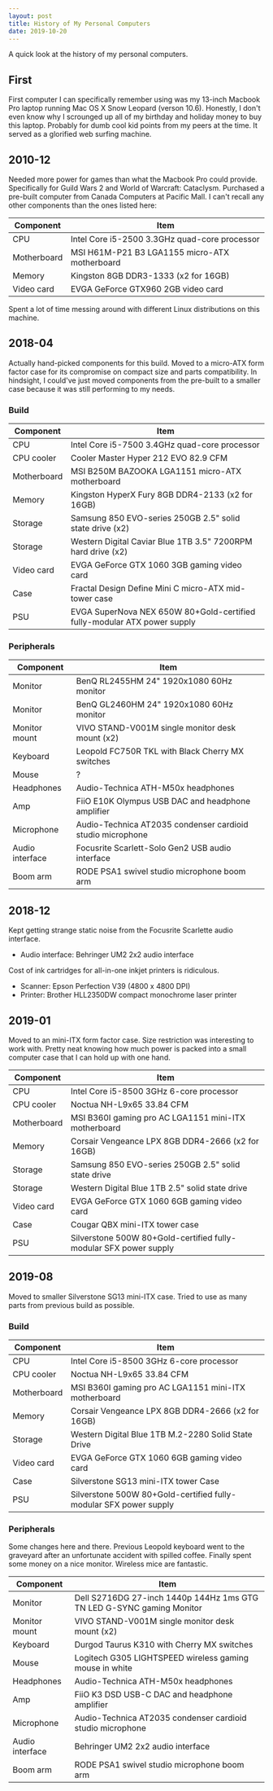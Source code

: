 ```yaml
---
layout: post
title: History of My Personal Computers
date: 2019-10-20
---
```


A quick look at the history of my personal computers.

## First

First computer I can specifically remember using was my 13-inch Macbook Pro laptop running Mac OS X Snow Leopard (verson 10.6). Honestly, I don't even know why I scrounged up all of my birthday and holiday money to buy this laptop. Probably for dumb cool kid points from my peers at the time. It served as a glorified web surfing machine.

## 2010-12

Needed more power for games than what the Macbook Pro could provide. Specifically for Guild Wars 2 and World of Warcraft: Cataclysm. Purchased a pre-built computer from Canada Computers at Pacific Mall. I can't recall any other components than the ones listed here:

| Component   | Item                                          |
|-------------|-----------------------------------------------|
| CPU         | Intel Core i5-2500 3.3GHz quad-core processor |
| Motherboard | MSI H61M-P21 B3 LGA1155 micro-ATX motherboard |
| Memory      | Kingston 8GB DDR3-1333 (x2 for 16GB)          |
| Video card  | EVGA GeForce GTX960 2GB video card            |

Spent a lot of time messing around with different Linux distributions on this machine.

## 2018-04

Actually hand-picked components for this build. Moved to a micro-ATX form factor case for its compromise on compact size and parts compatibility. In hindsight, I could've just moved components from the pre-built to a smaller case because it was still performing to my needs.

### Build

| Component   | Item                                                                     |
|-------------|--------------------------------------------------------------------------|
| CPU         | Intel Core i5-7500 3.4GHz quad-core processor                            |
| CPU cooler  | Cooler Master Hyper 212 EVO 82.9 CFM                                     |
| Motherboard | MSI B250M BAZOOKA LGA1151 micro-ATX motherboard                          |
| Memory      | Kingston HyperX Fury 8GB DDR4-2133 (x2 for 16GB)                         |
| Storage     | Samsung 850 EVO-series 250GB 2.5" solid state drive (x2)                 |
| Storage     | Western Digital Caviar Blue 1TB 3.5" 7200RPM hard drive (x2)             |
| Video card  | EVGA GeForce GTX 1060 3GB gaming video card                              |
| Case        | Fractal Design Define Mini C micro-ATX mid-tower case                    |
| PSU         | EVGA SuperNova NEX 650W 80+Gold-certified fully-modular ATX power supply |

### Peripherals

| Component       | Item                                                       |
|-----------------|------------------------------------------------------------|
| Monitor         | BenQ RL2455HM 24" 1920x1080 60Hz monitor                   |
| Monitor         | BenQ GL2460HM 24" 1920x1080 60Hz monitor                   |
| Monitor mount   | VIVO STAND-V001M single monitor desk mount (x2)            |
| Keyboard        | Leopold FC750R TKL with Black Cherry MX switches           |
| Mouse           | ?                                                          |
| Headphones      | Audio-Technica ATH-M50x headphones                         |
| Amp             | FiiO E10K Olympus USB DAC and headphone amplifier          |
| Microphone      | Audio-Technica AT2035 condenser cardioid studio microphone |
| Audio interface | Focusrite Scarlett-Solo Gen2 USB audio interface           |
| Boom arm        | RODE PSA1 swivel studio microphone boom arm                |

## 2018-12

Kept getting strange static noise from the Focusrite Scarlette audio interface.

- Audio interface: Behringer UM2 2x2 audio interface

Cost of ink cartridges for all-in-one inkjet printers is ridiculous.

- Scanner: Epson Perfection V39 (4800 x 4800 DPI)  
- Printer: Brother HLL2350DW compact monochrome laser printer

## 2019-01

Moved to an mini-ITX form factor case. Size restriction was interesting to work with. Pretty neat knowing how much power is packed into a small computer case that I can hold up with one hand.

| Component   | Item                                                              |
|-------------|-------------------------------------------------------------------|
| CPU         | Intel Core i5-8500 3GHz 6-core processor                          |
| CPU cooler  | Noctua NH-L9x65 33.84 CFM                                         |
| Motherboard | MSI B360I gaming pro AC LGA1151 mini-ITX motherboard              |
| Memory      | Corsair Vengeance LPX 8GB DDR4-2666 (x2 for 16GB)                 |
| Storage     | Samsung 850 EVO-series 250GB 2.5" solid state drive               |
| Storage     | Western Digital Blue 1TB 2.5" solid state drive                   |
| Video card  | EVGA GeForce GTX 1060 6GB gaming video card                       |
| Case        | Cougar QBX mini-ITX tower case                                    |
| PSU         | Silverstone 500W 80+Gold-certified fully-modular SFX power supply |


## 2019-08

Moved to smaller Silverstone SG13 mini-ITX case. Tried to use as many parts from previous build as possible.

### Build

| Component   | Item                                                              |
|-------------|-------------------------------------------------------------------|
| CPU         | Intel Core i5-8500 3GHz 6-core processor                          |
| CPU cooler  | Noctua NH-L9x65 33.84 CFM                                         |
| Motherboard | MSI B360I gaming pro AC LGA1151 mini-ITX motherboard              |
| Memory      | Corsair Vengeance LPX 8GB DDR4-2666 (x2 for 16GB)                 |
| Storage     | Western Digital Blue 1TB M.2-2280 Solid State Drive               |
| Video card  | EVGA GeForce GTX 1060 6GB gaming video card                       |
| Case        | Silverstone SG13 mini-ITX tower Case                              |
| PSU         | Silverstone 500W 80+Gold-certified fully-modular SFX power supply |

### Peripherals

Some changes here and there. Previous Leopold keyboard went to the graveyard after an unfortunate accident with spilled coffee. Finally spent some money on a nice monitor. Wireless mice are fantastic.

| Component       | Item                                                                  |
|-----------------|-----------------------------------------------------------------------|
| Monitor         | Dell S2716DG 27-inch 1440p 144Hz 1ms GTG TN LED G-SYNC gaming Monitor |
| Monitor mount   | VIVO STAND-V001M single monitor desk mount (x2)                       |
| Keyboard        | Durgod Taurus K310 with Cherry MX switches                            |
| Mouse           | Logitech G305 LIGHTSPEED wireless gaming mouse in white               |
| Headphones      | Audio-Technica ATH-M50x headphones                                    |
| Amp             | FiiO K3 DSD USB-C DAC and headphone amplifier                         |
| Microphone      | Audio-Technica AT2035 condenser cardioid studio microphone            |
| Audio interface | Behringer UM2 2x2 audio interface                                     |
| Boom arm        | RODE PSA1 swivel studio microphone boom arm                           |
